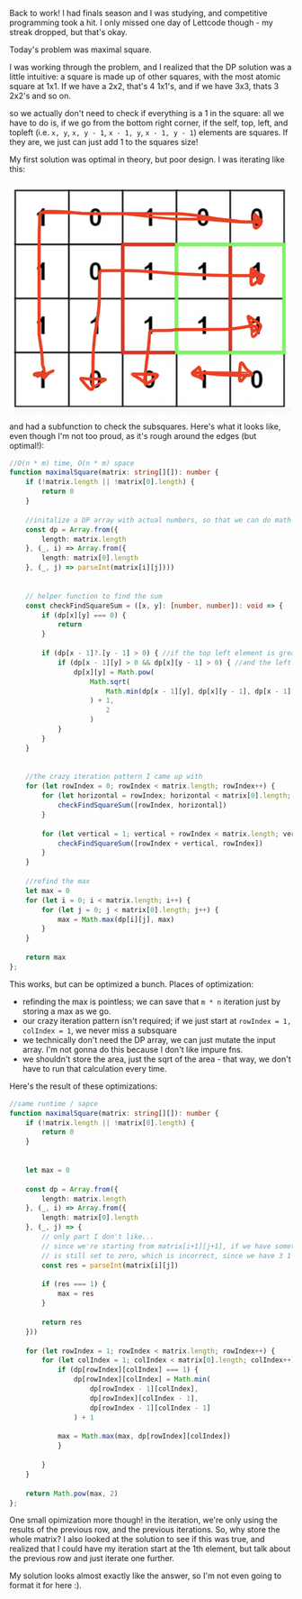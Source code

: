 Back to work! I had finals season and I was studying, and competitive programming took a hit. I only missed one day of Lettcode though - my streak dropped, but that's okay.

Today's problem was maximal square.

I was working through the problem, and I realized that the DP solution was a little intuitive: a square is made up of other squares, with the most atomic square at 1x1. If we have a 2x2, that's 4 1x1's, and if we have 3x3, thats 3 2x2's and so on.

so we actually don't need to check if everything is a 1 in the square: all we have to do is, if we go from the bottom right corner, if the self, top, left, and topleft (i.e. `x, y`, `x, y - 1`, `x - 1, y`, `x - 1, y - 1`) elements are squares. If they are, we just can just add 1 to the squares size!

My first solution was optimal in theory, but poor design. I was iterating like this:

![iteration](iteration.png)

and had a subfunction to check the subsquares. Here's what it looks like, even though I'm not too proud, as it's rough around the edges (but optimal!):

```typescript
//O(n * m) time, O(n * m) space
function maximalSquare(matrix: string[][]): number {
    if (!matrix.length || !matrix[0].length) {
        return 0
    }

    //initalize a DP array with actual numbers, so that we can do math with them
    const dp = Array.from({
        length: matrix.length
    }, (_, i) => Array.from({
        length: matrix[0].length
    }, (_, j) => parseInt(matrix[i][j])))


    // helper function to find the sum
    const checkFindSquareSum = ([x, y]: [number, number]): void => {
        if (dp[x][y] === 0) {
            return
        }

        if (dp[x - 1]?.[y - 1] > 0) { //if the top left element is greater than 1
            if (dp[x - 1][y] > 0 && dp[x][y - 1] > 0) { //and the left and right
                dp[x][y] = Math.pow(
                    Math.sqrt(
                        Math.min(dp[x - 1][y], dp[x][y - 1], dp[x - 1][y - 1])
                    ) + 1,
                        2
                    )
            }
        }
    }


    //the crazy iteration pattern I came up with
    for (let rowIndex = 0; rowIndex < matrix.length; rowIndex++) {
        for (let horizontal = rowIndex; horizontal < matrix[0].length; horizontal++) {
            checkFindSquareSum([rowIndex, horizontal])
        }

        for (let vertical = 1; vertical + rowIndex < matrix.length; vertical++) {
            checkFindSquareSum([rowIndex + vertical, rowIndex])
        }
    }

    //refind the max
    let max = 0
    for (let i = 0; i < matrix.length; i++) {
        for (let j = 0; j < matrix[0].length; j++) {
            max = Math.max(dp[i][j], max)
        }
    }

    return max
};
```

This works, but can be optimized a bunch. Places of optimization:

- refinding the max is pointless; we can save that `m * n` iteration just by storing a max as we go.
- our crazy iteration pattern isn't required; if we just start at `rowIndex = 1, colIndex = 1`, we never miss a subsquare
- we technically don't need the DP array, we can just mutate the input array. I'm not gonna do this because I don't like impure fns.
- we shouldn't store the area, just the sqrt of the area - that way, we don't have to run that calculation every time.

Here's the result of these optimizations:

```typescript
//same runtime / sapce
function maximalSquare(matrix: string[][]): number {
    if (!matrix.length || !matrix[0].length) {
        return 0
    }


    let max = 0

    const dp = Array.from({
        length: matrix.length
    }, (_, i) => Array.from({
        length: matrix[0].length
    }, (_, j) => {
        // only part I don't like...
        // since we're starting from matrix[i+1][j+1], if we have something like [[1, 1], [1, 0]], max
        // is still set to zero, which is incorrect, since we have 3 1's.
        const res = parseInt(matrix[i][j])

        if (res === 1) {
            max = res
        }

        return res
    }))

    for (let rowIndex = 1; rowIndex < matrix.length; rowIndex++) {
        for (let colIndex = 1; colIndex < matrix[0].length; colIndex++) {
            if (dp[rowIndex][colIndex] === 1) {
                dp[rowIndex][colIndex] = Math.min(
                    dp[rowIndex - 1][colIndex],
                    dp[rowIndex][colIndex - 1],
                    dp[rowIndex - 1][colIndex - 1]
                ) + 1

            max = Math.max(max, dp[rowIndex][colIndex])
            }

        }
    }

    return Math.pow(max, 2)
};
```

One small opimization more though! in the iteration, we're only using the results of the previous row, and the previous iterations. So, why store the whole matrix? I also looked at the solution to see if this was true, and realized that I could have my iteration start at the 1th element, but talk about the previous row and just iterate one further.

My solution looks almost exactly like the answer, so I'm not even going to format it for here :).
